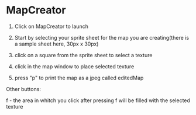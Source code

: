 # MapCreator 


1) Click on MapCreator to launch

2) Start by selecting your sprite sheet for the map you are creating(there is a sample sheet here, 30px x 30px)


3) click on a square from the sprite sheet to select a texture

4) click in the map window to place selected texture

5) press "p" to print the map as a jpeg called editedMap 


Other buttons:

f - the area in whitch you click after pressing f will be filled with the selected texture
